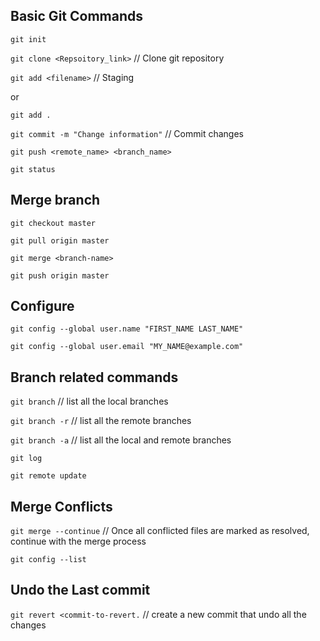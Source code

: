 

## Basic Git Commands

`git init`

`git clone <Repsoitory_link>`          // Clone git repository


`git add <filename>`                  // Staging

or

`git add .`

`git commit -m "Change information"`  // Commit changes

`git push <remote_name> <branch_name>`

`git status`

## Merge branch

`git checkout master`

`git pull origin master`

`git merge <branch-name>`

`git push origin master`

## Configure

`git config --global user.name "FIRST_NAME LAST_NAME"`

`git config --global user.email "MY_NAME@example.com"`

## Branch related commands

`git branch`      // list all the local branches

`git branch -r`   // list all the remote branches   

`git branch -a`	  // list all the local and remote branches

`git log`

`git remote update`

## Merge Conflicts

`git merge --continue`   // Once all conflicted files are marked as resolved, continue with the merge process

`git config --list`

## Undo the Last commit
`git revert <commit-to-revert.`  // create a new commit that undo all the changes

